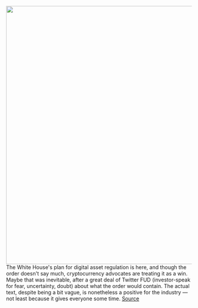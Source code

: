 <img src='https://cdn.vox-cdn.com/thumbor/Ow1KxHTgwBhs5gVxmC1AhaKQlmg=/0x0:2040x1360/1200x800/filters:focal(857x517:1183x843)/cdn.vox-cdn.com/uploads/chorus_image/image/70603582/jbareham_180313_1777__bitcoin_cryptocurrency_0003.0.jpg' width='700px' /><br/>
The White House's plan for digital asset regulation is here, and though the order doesn't say much, cryptocurrency advocates are treating it as a win. Maybe that was inevitable, after a great deal of Twitter FUD (investor-speak for fear, uncertainty, doubt) about what the order would contain. The actual text, despite being a bit vague, is nonetheless a positive for the industry — not least because it gives everyone some time.
<a href='https://www.theverge.com/2022/3/10/22969798/crypto-executive-order-biden-reaction-digital-assets'> Source <a/>
